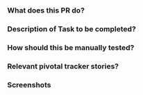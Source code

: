 ### What does this PR do?

### Description of Task to be completed?

### How should this be manually tested?

### Relevant pivotal tracker stories?

### Screenshots